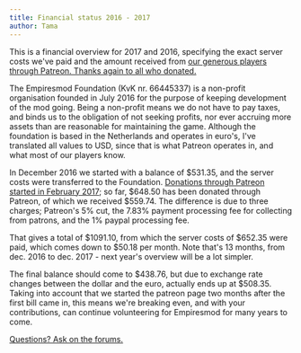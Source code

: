 ```yaml
---
title: Financial status 2016 - 2017
author: Tama
---
```


This is a financial overview for 2017 and 2016, specifying the exact server costs we've paid and the amount received from <a href="https://www.patreon.com/Empires" target="_blank">our generous players through Patreon. Thanks again to all who donated.</a>

The Empiresmod Foundation (KvK nr. 66445337) is a non-profit organisation founded in July 2016 for the purpose of keeping development of the mod going. Being a non-profit means we do not have to pay taxes, and binds us to the obligation of not seeking profits, nor ever accruing more assets than are reasonable for maintaining the game. Although the foundation is based in the Netherlands and operates in euro's, I've translated all values to USD, since that is what Patreon operates in, and what most of our players know.

In December 2016 we started with a balance of $531.35, and the server costs were transferred to the Foundation.
<a href="http://www.empiresmod.com/posts/2017-01-04-patreon.html" target="_blank">Donations through Patreon started in February 2017</a>; so far, $648.50 has been donated through Patreon, of which we received $559.74. The difference is due to three charges; Patreon's 5% cut, the 7.83% payment processing fee for collecting from patrons, and the 1% paypal processing fee.

That gives a total of $1091.10, from which the server costs of $652.35 were paid, which comes down to $50.18 per month. Note that's 13 months, from dec. 2016 to dec. 2017 - next year's overview will be a lot simpler.

The final balance should come to $438.76, but due to exchange rate changes between the dollar and the euro, actually ends up at $508.35. Taking into account that we started the patreon page two months after the first bill came in, this means we're breaking even, and with your contributions, can continue volunteering for Empiresmod for many years to come.

<a href="http://forums.empiresmod.com" target="_blank">Questions? Ask on the forums.</a>

